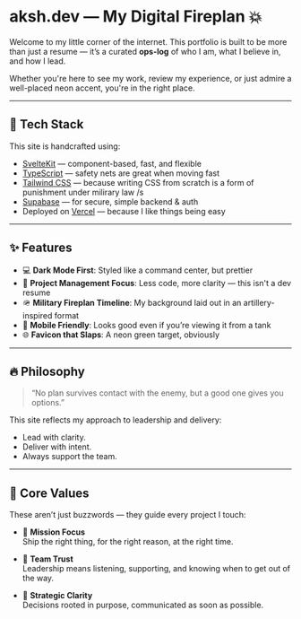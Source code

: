 # aksh.dev — My Digital Fireplan 💥

Welcome to my little corner of the internet. This portfolio is built to be more than just a resume — it’s a curated **ops-log** of who I am, what I believe in, and how I lead.

Whether you're here to see my work, review my experience, or just admire a well-placed neon accent, you're in the right place.

---

## 🚀 Tech Stack

This site is handcrafted using:

- [SvelteKit](https://kit.svelte.dev/) — component-based, fast, and flexible
- [TypeScript](https://www.typescriptlang.org/) — safety nets are great when moving fast
- [Tailwind CSS](https://tailwindcss.com/) — because writing CSS from scratch is a form of punishment under milirary law /s
- [Supabase](https://supabase.com/) — for secure, simple backend & auth
- Deployed on [Vercel](https://vercel.com/) — because I like things being easy

---

## ✨ Features

- 💻 **Dark Mode First**: Styled like a command center, but prettier
- 🎯 **Project Management Focus**: Less code, more clarity — this isn't a dev resume
- 🪖 **Military Fireplan Timeline**: My background laid out in an artillery-inspired format
- 📱 **Mobile Friendly**: Looks good even if you’re viewing it from a tank
- 🌐 **Favicon that Slaps**: A neon green target, obviously

---

## 🔥 Philosophy

> “No plan survives contact with the enemy, but a good one gives you options.”

This site reflects my approach to leadership and delivery:
- Lead with clarity.
- Deliver with intent.
- Always support the team.

---

## 🧠 Core Values

These aren’t just buzzwords — they guide every project I touch:

- 🎯 **Mission Focus**  
  Ship the right thing, for the right reason, at the right time.

- 🤝 **Team Trust**  
  Leadership means listening, supporting, and knowing when to get out of the way.

- 🧭 **Strategic Clarity**  
  Decisions rooted in purpose, communicated as soon as possible.
